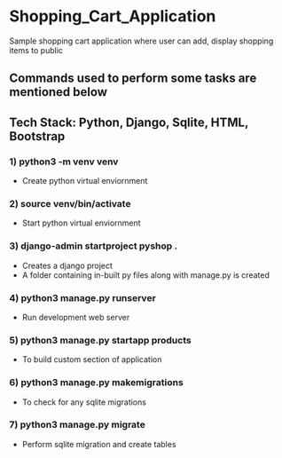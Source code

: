 # Shopping_Cart_Application
Sample shopping cart application where user can add, display shopping items to public

## Commands used to perform some tasks are mentioned below

## Tech Stack: Python, Django, Sqlite, HTML, Bootstrap
### 1) python3 -m venv venv
* Create python virtual enviornment

### 2) source venv/bin/activate
* Start python virtual enviornment

### 3) django-admin startproject pyshop .
* Creates a django project
* A folder containing in-built py files along with manage.py is created

### 4) python3 manage.py runserver
* Run development web server

### 5) python3 manage.py startapp products
* To build custom section of application

### 6) python3 manage.py makemigrations
* To check for any sqlite migrations

### 7) python3 manage.py migrate
* Perform sqlite migration and create tables

